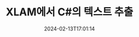 ---
############################# Static ############################
layout: "auto-gen-parser"
date: 2024-02-13T17:01:14
draft: false
otherformats: odp ods odt one otp ott pdf pps ppsx ppt pptx rtf tex vdx vsdm vsdx

############################# Head ############################
head_title: "C#의 XLAM에서 텍스트 추출"
head_description: "C#의 문서 파일에서 빠르게 텍스트를 추출합니다."

############################# Header ############################
title: "XLAM에서 C#의 텍스트 추출"
description: "몇 줄의 .NET 코드로 XLAM에서 텍스트를 추출합니다."
bg_image: "https://cms.admin.containerize.com/templates/aspose/App_Themes/V3/images/bg/header1.png"
bg_overlay: false
button:
    enable: true
    icon: "fas fa-arrow-down"
    label: "무료 평가판 다운로드"
    link: "https://downloads.groupdocs.com/parser/net"

############################# SubMenu ############################
submenu:
    enable: true

    left:
        img_alt: "GroupDocs.Parser for .NET"
        image: "https://cms.admin.containerize.com/templates/groupdocs/images/product-logos/90x90-noborder/groupdocs-parser-net.png"
        product: "GroupDocs.Parser"
        platform: ".NET"

    middle:
        button:

            # button loop
            - link: "https://apireference.groupdocs.com/parser/net"
              text: "API 참조"

            # button loop
            - link: "https://github.com/groupdocs-parser"
              text: "코드 예제"

            # button loop
            - link: "https://products.groupdocs.app/parser/family"
              text: "라이브 데모"

            # button loop
            - link: "https://purchase.groupdocs.com/pricing/parser/net"
              text: "가격"

    right:
        link_download: "https://downloads.groupdocs.com/parser"
        link_learn: "https://docs.groupdocs.com/parser/net"
        link_buy: "https://purchase.groupdocs.com"

############################# About ############################
about:
    enable: true
    title: "XLAM 파일 .NET API에서 텍스트를 추출하는 방법은 무엇입니까?"
    content: |
        [GroupDocs.Parser for .NET](/ko/parser/net/)는 C#, ASP.NET 및 기타 .NET 기술을 사용하여 개발된 비즈니스 애플리케이션용 텍스트, 메타데이터 및 이미지 추출기 API입니다. 지원되는 형식의 파일에서 원시, 형식 및 구조화된 텍스트와 메타데이터 추출을 지원합니다. GroupDocs.Parser for .NET까지 귀하의 애플리케이션은 Word 문서 처리, Excel 스프레드시트, PowerPoint 프레젠테이션, OneNote, PDF 파일 및 ZIP 아카이브와 같은 널리 사용되는 형식에 대해 비밀번호로 보호된 문서의 구문 분석을 수행할 수 있습니다. .
        
        GroupDocs.Parser API는 파일 텍스트 추출 기능이 필요한 기업 솔루션에 적합한 선택입니다. 이러한 API는 Frameworks: .NET Framework, .NET Standard, .NET Core, Mono를 포함한 모든 주요 운영 체제 및 플랫폼에서 잘 지원됩니다.

############################# Steps ############################
steps:
    enable: true
    title_left: ".NET의 XLAM에서 텍스트 추출"
    content_left: |
        [GroupDocs.Parser for .NET](/ko/parser/net/)를 사용하면 C# 개발자가 몇 가지 간단한 단계를 구현하여 XLAM 파일에서 텍스트를 쉽게 추출할 수 있습니다.
        
        * 초기 문서에 대한 [파서](https://reference.groupdocs.com/net/parser/groupdocs.parser/parser) 개체를 인스턴스화합니다.
        * [GetText](https://reference.groupdocs.com/net/parser/groupdocs.parser/parser/methods/gettext) 메서드를 호출하고 [TextReader](https://docs.microsoft.com/en-us/dotnet/api/system.io.textreader?view=netframework-2.0) 개체;
        * 판독기가 *null*이 아닌지 확인합니다(문서에 대해 텍스트 추출이 지원됨).
        * 독자로부터 텍스트를 읽습니다.

    title_right: "텍스트 추출에 대해 자세히 알아보기"
    content_right: |
        * <a href="https://docs.groupdocs.com/parser/net/extract-text-in-accurate-mode/">Accurate 모드에서 텍스트를 추출하는 방법</a>
        * <a href="https://docs.groupdocs.com/parser/net/extract-text-in-raw-mode/">Raw 모드에서 텍스트를 추출하는 방법</a>
 
    code: |
     {{% parser/additional-styles %}}
     {{< parser/code-parser title="C# 예제 코드를 사용하여 XLAM 파일에서 텍스트를 추출하는 방법">}}

        ```csharp    
        // GroupDocs.Parser API를 사용하여 XLAM 파일에서 텍스트 추출
        // Parser 클래스의 인스턴스 생성
        using (Parser parser = new Parser(filePath)) {
            // 텍스트를 리더기로 추출
            using (TextReader reader = parser.GetText()) {
                // 문서에서 텍스트 인쇄
                // 텍스트 추출이 지원되지 않는 경우 판독기는 null입니다.
                Console.WriteLine(reader == null ? "텍스트 추출은 지원되지 않습니다." : reader.ReadToEnd());
            }
        }
        ```
     {{< /parser/code-parser >}}

############################# More ############################
more:
    enable: true
    title_left: "시스템 요구 사항"
    content_left: |
        GroupDocs.Parser for .NET API는 모든 주요 플랫폼 및 운영 체제에서 지원됩니다. 아래 코드를 실행하기 전에 시스템에 다음 필수 구성 요소가 설치되어 있는지 확인하십시오.
        
        * 운영 체제: Microsoft Windows, Linux, MacOS
        * 개발 환경: Microsoft Visual Studio, Xamarin, MonoDevelop
        * 프레임워크
        * [Nuget](https://www.nuget.org/packages/groupdocs.parser)에서 GroupDocs.Parser for .NET의 최신 버전을 다운로드하세요.

    title_right: "GroupDocs.Parser for .NET를 사용하는 이유"
    content_right: |
        * 지원되는 모든 문서에서 일반 텍스트 추출 지원    
        * 사용자 정의 템플릿을 통한 문서 분석    
        * 구조화된 텍스트 추출을 완벽하게 지원    
        * 키워드 및 정규 표현식을 통한 텍스트 검색    
        * 형식이 지정된 텍스트, 메타데이터, 이미지, 컨테이너 및 첨부 파일 추출    
        * 지원되는 일부 문서 형식의 목차 추출    
        * PDF 문서에서 양식 데이터 구문 분석    
        * 문서에서 하이퍼링크 추출   

############################# Demos ############################
demos:
    enable: true
    title: "라이브 데모 - XLAM 온라인에서 텍스트 추출"
    content: |
       지금 바로 [GroupDocs.Parser Live Demos](https://products.groupdocs.app/parser/text/xlam) 웹사이트를 방문하여 XLAM 파일에서 텍스트를 추출하세요.
       라이브 데모에는 다음과 같은 이점이 있습니다.
        
############################# About Formats ############################
about_formats:
    enable: true

############################# More Formats ############################
more_formats:
    enable: true
    title: "다른 문서 형식에서 텍스트 추출"
    content: |
        .NET 파일 형식 및 이미지에 대한 문서 구문 분석 및 텍스트 추출 API. 아래에 설명된 대로 널리 사용되는 일부 파일 형식에 대한 데이터를 추출합니다.

############################# Back to top ###############################
back_to_top:
    enable: true
---